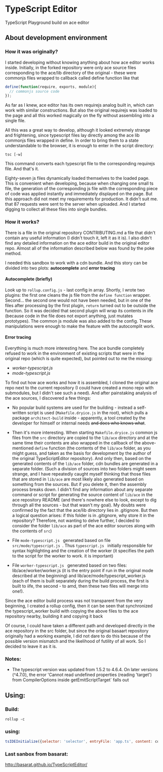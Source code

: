 TypeScript Editor
=========================================
TypeScript Playground build on ace editor


## About development environment

### How it was originally?

I started developing without knowing anything about how ace editor works inside. Initially, in the forked repository were only ace source files corresponding to the ace/lib directory of the original - these were commonjs files wrapped to callback called define function like that

```js
define(function(require, exports, module){
  // commonjs source code
});
```

As far as I knew, ace editor has its own requirejs analog built in, which can work with similar constructions. But also the original requirejs was loaded to the page and all this worked magically on the fly without assembling into a single file. 

All this was a great way to develop, although it looked extremely strange and frightening, since typescript files lay directly among the ace lib commonjs files wrapped in define. In order to bring them to a state understandable to the browser, it is enough to enter in the script directory:

```
tsc [-w]
```

This command converts each typescript file to the corresponding requirejs file. And that's it.

Eighty-seven js files dynamically loaded themselves to the loaded page. This is convenient when developing, because when changing one small ts file, the generation of the corresponding js file with the corresponding piece of code was applied instantly and immediately displayed on the page. But this approach did not meet my requirements for production. It didn't suit me. that 87 requests were sent to the server when uploaded. And I started digging to collect all these files into single bundles.

### How it works?

There is a file in the original repository CONTRIBUTING.md a file that didn't contain any useful information (I didn't touch it, left it as it is). I also didn't find any detailed information on the ace editor build in the original editor repo. Almost all of the information described below was found by the poke method.

I needed this sandbox to work with a cdn bundle. And this story can be divided into two plots: **autocomplete** and **error tracing**

#### Autocomplete (briefly)

Look up to `rollup.config.js` - last config in array. Shortly, I wrote two plugins: the first one cleans the js file from the `define function` wrapper. Second... the second one would not have been needed, but in one of the files after processing by the first plugin, `return` turned out to be outside the function. So it was decided that second plugin will wrap its contents in iife (because code in the file does not export anything, just mutates prototypes). The common js module was also added to the config. These manipulations were enough to make the feature with the autocomplit work.

#### Error tracing

Everything is much more interesting here. The ace bundle completely refused to work in the environment of existing scripts that were in the original repo (which is quite expected), but pointed out to me the missing: 

- *worker-typescript.js*
- *mode-typescript.js*

To find out how ace works and how it is assembled, I cloned the original ace repo next to the current repository (I could have created a mono repo with submodules, but I didn't see such a need). And after painstaking analysis of the ace sources, I discovered a few things:

- No popular build systems are used for the building - instead a self-written script is used (`Makefile.dryice.js` in the root), which pulls a package `architect-build` inside - apparently, a tool created by the developer for himself or internal needs <del>and does who knows what</del>.

- Then it's more interesting. When starting `Makefile.dryice.js` common js files from the `src` directory are copied to the `lib/ace` directory and at the same time their contents are also wrapped in the callback of the above-mentioned `define` function (the contents of the `lib/ace` folder, as you might guess, and taken as the basis for development by the author of the original TypeScriptEditor repository). And only then, based on the generated contents of the `lib/ace` folder, cdn bundles are generated in a separate folder. (Such a division of sources into two folders might seem strange, and I have repeatedly caught myself thinking that those files that are stored in `lib/ace` are most likely also generated based on something from the sources. But if you delete it, then the assembly process breaks down. I didn't find any information about any separate command or script for generating the source content of `lib/ace` in the ace repository README (and there's nowhere else to look, except to dig through all the sources - but that wasn't my goal). My doubts were confirmed by the fact that the ace/lib directory lies in .gitignore. But then a logical question arises: if this folder is in .gitignore, why store it in the repository? Therefore, not wanting to delve further, I decided to consider the folder `lib/ace` as part of the ace editor sources along with the contents of `src`)

- File `mode-typescript.js ` generated based on file `src/mode/typescript.js `. Thus `typescript.js ` initially responsible for syntax highlighting and the creation of the worker (it specifies the path to the script for the worker to work. it is important)

- File `worker-typescript.js ` generated based on two files: lib/ace/worker/worker.js (it is the entry point if run in the original mode described at the beginning) and lib/ace/mode/typescript_worker.js (each of them is built separately during the build process, the first is built to iife, the second - to amd, then these two files will merge into one!).

Since the ace editor build process was not transparent from the very beginning, I created a rollup config, then it can be seen that synchronized the typescript_worker build with copying the above files to the ace repository nearby, building it and copying it back

Of course, I could have taken a different path and developed directly in the ace repository in the src folder, but since the original basaart repository originally had a working example, I did not dare to do this because of the possible version mismatch and the likelihood of futility of all work. So I decided to leave it as it is.

### Notes: 

- The typescript version was updated from 1.5.2 to 4.6.4. On later versions (^4.7.0), the error 'Cannot read undefined properties (reading 'target') from CompilerOptions inside getEmitScriptTarget` falls out

## Using:

### Build: 

```shell
rollup -c
```

### using: 

```js
tsIDEInitialize({selector: 'selector', entryFile: 'app.ts', content: content})
```

### Last sanbox from basarat:

http://basarat.github.io/TypeScriptEditor/

